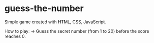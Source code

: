 # guess-the-number

Simple game created with HTML, CSS, JavaScript.

How to play:
-> Guess the secret number (from 1 to 20) before the score reaches 0.
